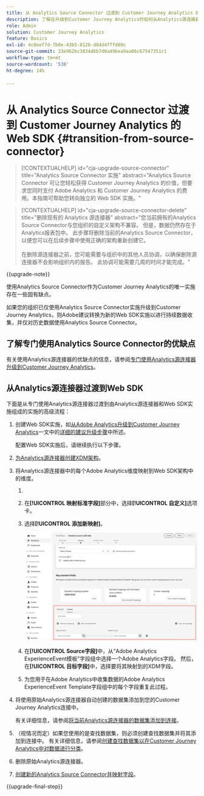 ```yaml
---
title: 从 Analytics Source Connector 过渡到 Customer Journey Analytics 的 Web SDK
description: 了解在升级到Customer Journey Analytics时如何从Analytics源连接器转换到Web SDK
role: Admin
solution: Customer Journey Analytics
feature: Basics
exl-id: 4c0eef7d-7b0e-43b5-8126-d84d4fffd80c
source-git-commit: 33e962bc3834d6b7d0a49bea9aa06c67547351c1
workflow-type: tm+mt
source-wordcount: '538'
ht-degree: 14%

---
```


# 从 Analytics Source Connector 过渡到 Customer Journey Analytics 的 Web SDK {#transition-from-source-connector}

<!-- markdownlint-disable MD034 -->

>[!CONTEXTUALHELP]
>id="cja-upgrade-source-connector"
>title="Analytics Source Connector 实施"
>abstract="Analytics Source Connector 可让您轻松获得 Customer Journey Analytics 的价值，但要求您同时支付 Adobe Analytics 和 Customer Journey Analytics 的费用。本指南可帮助您转向独立的 Web SDK 实施。"

<!-- markdownlint-enable MD034 -->

<!-- markdownlint-disable MD034 -->

>[!CONTEXTUALHELP]
>id="cja-upgrade-source-connector-delete"
>title="删除现有的 Analytics 源连接器"
>abstract="您当前拥有的Analytics Source Connector与您组织的自定义架构不兼容。 但是，数据仍然存在于Analytics报表包中。 此步骤将删除当前的Analytics Source Connector，以便您可以在后续步骤中使用正确的架构重新创建它。<br><br>在删除源连接器之前，您可能需要与组织中的其他人员协调，以确保删除源连接器不会影响组织内的报告。 此协调可能需要几周的时间才能完成。"

<!-- markdownlint-enable MD034 -->

{{upgrade-note}}

使用Analytics Source Connector作为Customer Journey Analytics的唯一实施存在一些固有缺点。

如果您的组织已仅使用Analytics Source Connector实施升级到Customer Journey Analytics，则Adobe建议转换为新的Web SDK实施以进行持续数据收集，并仅对历史数据使用Analytics Source Connector。

## 了解专门使用Analytics Source Connector的优缺点

有关使用Analytics源连接器的优缺点的信息，请参阅[专门使用Analytics源连接器升级到Customer Journey Analytics](/help/getting-started/cja-upgrade/cja-upgrade-alternative-source-connector.md)。

## 从Analytics源连接器过渡到Web SDK

下面是从专门使用Analytics源连接器过渡到由Analytics源连接器和Web SDK实施组成的实施的高级流程：

1. 创建Web SDK实施，如[从Adobe Analytics升级到Customer Journey Analytics](/help/getting-started/cja-upgrade/cja-upgrade-recommendations.md)一文中的[详细的建议升级步骤](/help/getting-started/cja-upgrade/cja-upgrade-recommendations.md#detailed-recommended-upgrade-steps)中所述。

   配置Web SDK实施后，请继续执行以下步骤。

1. [为Analytics源连接器创建XDM架构](/help/getting-started/cja-upgrade/cja-upgrade-source-connector-schema.md)。

1. 将Analytics源连接器中的每个Adobe Analytics维度映射到Web SDK架构中的维度。

   1. 
      <!-- how do you get here -->

   1. 在&#x200B;**[!UICONTROL 映射标准字段]**&#x200B;部分中，选择&#x200B;**[!UICONTROL 自定义]**&#x200B;选项卡。

   1. 选择&#x200B;**[!UICONTROL 添加新映射]**。

      ![映射架构字段](assets/schema-mapping.png)

   1. 在&#x200B;**[!UICONTROL Source字段]**&#x200B;中，从“Adobe Analytics ExperienceEvent模板”字段组中选择一个Adobe Analytics字段。 然后，在&#x200B;**[!UICONTROL 目标字段]**&#x200B;中，选择要将其映射到的XDM字段。

   1. 为您用于在Adobe Analytics中收集数据的Adobe Analytics ExperienceEvent Template字段组中的每个字段重复此过程。

1. 将使用原始Analytics源连接器自动创建的数据集添加到您的Customer Journey Analytics连接中。

   有关详细信息，请参阅[将当前Analytics源连接器的数据集添加到连接](/help/getting-started/cja-upgrade/cja-upgrade-source-connector-dataset.md)。

1. （视情况而定）如果您使用的是查找数据集，则必须创建查找数据集并将其添加到连接中。 有关详细信息，请参阅[创建查找数据集以在Customer Journey Analytics中对数据进行分类](/help/getting-started/cja-upgrade/cja-upgrade-dataset-lookup.md)。

1. 删除原始Analytics源连接器。<!-- need to add steps somewhere about how to do this -->

1. [创建新的Analytics Source Connector并映射字段](/help/getting-started/cja-upgrade/cja-upgrade-source-connector.md)。

{{upgrade-final-step}}
